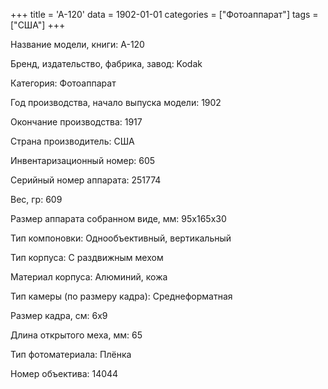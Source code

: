 +++
title = 'A-120'
data = 1902-01-01
categories = ["Фотоаппарат"]
tags = ["США"]
+++

Название модели, книги: A-120

Бренд, издательство, фабрика, завод: Kodak

Категория: Фотоаппарат

Год производства, начало выпуска модели: 1902

Окончание производства: 1917

Страна производитель: США

Инвентаризационный номер: 605

Серийный номер аппарата: 251774

Вес, гр: 609

Размер аппарата  собранном виде, мм: 95x165x30

Тип компоновки: Однообъективный, вертикальный

Тип корпуса: С раздвижным мехом

Материал корпуса: Алюминий, кожа

Тип камеры (по размеру кадра): Среднеформатная

Размер кадра, см: 6x9

Длина открытого меха, мм: 65

Тип фотоматериала: Плёнка

Номер объектива: 14044

